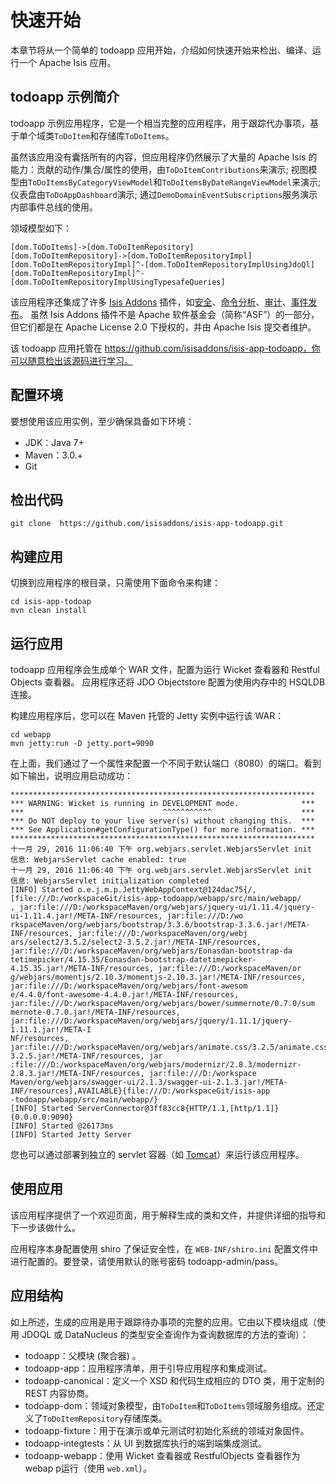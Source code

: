 # 快速开始

本章节将从一个简单的 todoapp 应用开始，介绍如何快速开始来检出、编译、运行一个 Apache Isis 应用。

## todoapp 示例简介

todoapp 示例应用程序，它是一个相当完整的应用程序，用于跟踪代办事项，基于单个域类`ToDoItem`和存储库`ToDoItems`。

虽然该应用没有囊括所有的内容，但应用程序仍然展示了大量的 Apache Isis 的能力：贡献的动作/集合/属性的使用，由`ToDoItemContributions`来演示; 视图模型由`ToDoItemsByCategoryViewModel`和`ToDoItemsByDateRangeViewModel`来演示; 仪表盘由`ToDoAppDashboard`演示; 通过`DemoDomainEventSubscriptions`服务演示内部事件总线的使用。

领域模型如下：

```
[dom.ToDoItems]->[dom.ToDoItemRepository]
[dom.ToDoItemRepository]->[dom.ToDoItemRepositoryImpl]
[dom.ToDoItemRepositoryImpl]^-[dom.ToDoItemRepositoryImplUsingJdoQl]
[dom.ToDoItemRepositoryImpl]^-[dom.ToDoItemRepositoryImplUsingTypesafeQueries]
```

该应用程序还集成了许多 [Isis Addons](https://www.isisaddons.org/) 插件，如[安全](https://github.com/isisaddons/isis-module-security)、[命令分析](https://github.com/isisaddons/isis-module-command)、[审计](https://github.com/isisaddons/isis-module-audit)、[事件发布](https://github.com/isisaddons/isis-module-publishing)。 虽然  Isis Addons 插件不是 Apache 软件基金会（简称“ASF”）的一部分，但它们都是在 Apache License 2.0 下授权的，并由 Apache Isis 提交者维护。

该 todoapp 应用托管在 https://github.com/isisaddons/isis-app-todoapp，你可以随意检出该源码进行学习。

## 配置环境

要想使用该应用实例，至少确保具备如下环境：

* JDK：Java 7+
* Maven：3.0.+
* Git

## 检出代码

```
git clone  https://github.com/isisaddons/isis-app-todoapp.git
```

## 构建应用

切换到应用程序的根目录，只需使用下面命令来构建：

```
cd isis-app-todoap
mvn clean install
```

## 运行应用

todoapp 应用程序会生成单个 WAR 文件，配置为运行 Wicket 查看器和 Restful Objects 查看器。 应用程序还将 JDO Objectstore 配置为使用内存中的 HSQLDB 连接。

构建应用程序后，您可以在 Maven 托管的 Jetty 实例中运行该 WAR：

```
cd webapp
mvn jetty:run -D jetty.port=9090
```

在上面，我们通过了一个属性来配置一个不同于默认端口（8080）的端口。看到如下输出，说明应用启动成功：

```
********************************************************************
*** WARNING: Wicket is running in DEVELOPMENT mode.              ***
***                               ^^^^^^^^^^^                    ***
*** Do NOT deploy to your live server(s) without changing this.  ***
*** See Application#getConfigurationType() for more information. ***
********************************************************************
十一月 29, 2016 11:06:40 下午 org.webjars.servlet.WebjarsServlet init
信息: WebjarsServlet cache enabled: true
十一月 29, 2016 11:06:40 下午 org.webjars.servlet.WebjarsServlet init
信息: WebjarsServlet initialization completed
[INFO] Started o.e.j.m.p.JettyWebAppContext@124dac75{/,[file:///D:/workspaceGit/isis-app-todoapp/webapp/src/main/webapp/
, jar:file:///D:/workspaceMaven/org/webjars/jquery-ui/1.11.4/jquery-ui-1.11.4.jar!/META-INF/resources, jar:file:///D:/wo
rkspaceMaven/org/webjars/bootstrap/3.3.6/bootstrap-3.3.6.jar!/META-INF/resources, jar:file:///D:/workspaceMaven/org/webj
ars/select2/3.5.2/select2-3.5.2.jar!/META-INF/resources, jar:file:///D:/workspaceMaven/org/webjars/Eonasdan-bootstrap-da
tetimepicker/4.15.35/Eonasdan-bootstrap-datetimepicker-4.15.35.jar!/META-INF/resources, jar:file:///D:/workspaceMaven/or
g/webjars/momentjs/2.10.3/momentjs-2.10.3.jar!/META-INF/resources, jar:file:///D:/workspaceMaven/org/webjars/font-awesom
e/4.4.0/font-awesome-4.4.0.jar!/META-INF/resources, jar:file:///D:/workspaceMaven/org/webjars/bower/summernote/0.7.0/sum
mernote-0.7.0.jar!/META-INF/resources, jar:file:///D:/workspaceMaven/org/webjars/jquery/1.11.1/jquery-1.11.1.jar!/META-I
NF/resources, jar:file:///D:/workspaceMaven/org/webjars/animate.css/3.2.5/animate.css-3.2.5.jar!/META-INF/resources, jar
:file:///D:/workspaceMaven/org/webjars/modernizr/2.8.3/modernizr-2.8.3.jar!/META-INF/resources, jar:file:///D:/workspace
Maven/org/webjars/swagger-ui/2.1.3/swagger-ui-2.1.3.jar!/META-INF/resources],AVAILABLE}{file:///D:/workspaceGit/isis-app
-todoapp/webapp/src/main/webapp/}
[INFO] Started ServerConnector@3ff83cc8{HTTP/1.1,[http/1.1]}{0.0.0.0:9090}
[INFO] Started @26173ms
[INFO] Started Jetty Server
```


您也可以通过部署到独立的 servlet 容器（如 [Tomcat](http://tomcat.apache.org/)）来运行该应用程序。

## 使用应用

该应用程序提供了一个欢迎页面，用于解释生成的类和文件，并提供详细的指导和下一步该做什么。

应用程序本身配置使用 shiro 了保证安全性，在 `WEB-INF/shiro.ini` 配置文件中进行配置的。要登录，请使用默认的账号密码 todoapp-admin/pass。


## 应用结构

如上所述，生成的应用是用于跟踪待办事项的完整的应用。它由以下模块组成（使用 JDOQL 或 DataNucleus 的类型安全查询作为查询数据库的方法的查询）：

* todoapp：父模块 (聚合器) 。
* todoapp-app：应用程序清单，用于引导应用程序和集成测试。
* todoapp-canonical：定义一个 XSD 和代码生成相应的 DTO 类，用于定制的 REST 内容协商。
* todoapp-dom：领域对象模型，由`ToDoItem`和`ToDoItems`领域服务组成。还定义了`ToDoItemRepository`存储库类。
* todoapp-fixture：用于在演示或单元测试时初始化系统的领域对象固件。
* todoapp-integtests：从 UI 到数据库执行的端到端集成测试。
* todoapp-webapp：使用 Wicket 查看器或 RestfulObjects 查看器作为 webap p运行（使用 `web.xml`）。




